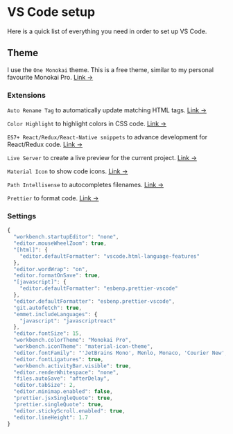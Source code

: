 # VS Code setup

Here is a quick list of everything you need in order to set up VS Code.

## Theme

I use the `One Monokai` theme. This is a free theme, similar to my personal favourite Monokai Pro. [Link &rarr;](https://marketplace.visualstudio.com/items?itemName=azemoh.one-monokai)

### Extensions

`Auto Rename Tag` to automatically update matching HTML tags. [Link &rarr;](https://marketplace.visualstudio.com/items?itemName=formulahendry.auto-rename-tag)

`Color Highlight` to highlight colors in CSS code. [Link &rarr;](https://marketplace.visualstudio.com/items?itemName=naumovs.color-highlight)

`ES7+ React/Redux/React-Native snippets` to advance development for React/Redux code. [Link &rarr;](https://marketplace.visualstudio.com/items?itemName=dsznajder.es7-react-js-snippets)

`Live Server` to create a live preview for the current project. [Link &rarr;](https://marketplace.visualstudio.com/items?itemName=ritwickdey.LiveServer)

`Material Icon` to show code icons. [Link &rarr;](https://marketplace.visualstudio.com/items?itemName=PKief.material-icon-theme)

`Path Intellisense` to autocompletes filenames. [Link &rarr;](https://marketplace.visualstudio.com/items?itemName=christian-kohler.path-intellisense)

`Prettier` to format code. [Link &rarr;](https://marketplace.visualstudio.com/items?itemName=esbenp.prettier-vscode)

### Settings

```javascript
{
  "workbench.startupEditor": "none",
  "editor.mouseWheelZoom": true,
  "[html]": {
    "editor.defaultFormatter": "vscode.html-language-features"
  },
  "editor.wordWrap": "on",
  "editor.formatOnSave": true,
  "[javascript]": {
    "editor.defaultFormatter": "esbenp.prettier-vscode"
  },
  "editor.defaultFormatter": "esbenp.prettier-vscode",
  "git.autofetch": true,
  "emmet.includeLanguages": {
    "javascript": "javascriptreact"
  },
  "editor.fontSize": 15,
  "workbench.colorTheme": "Monokai Pro",
  "workbench.iconTheme": "material-icon-theme",
  "editor.fontFamily": "'JetBrains Mono', Menlo, Monaco, 'Courier New', monospace",
  "editor.fontLigatures": true,
  "workbench.activityBar.visible": true,
  "editor.renderWhitespace": "none",
  "files.autoSave": "afterDelay",
  "editor.tabSize": 2,
  "editor.minimap.enabled": false,
  "prettier.jsxSingleQuote": true,
  "prettier.singleQuote": true,
  "editor.stickyScroll.enabled": true,
  "editor.lineHeight": 1.7
}
```
